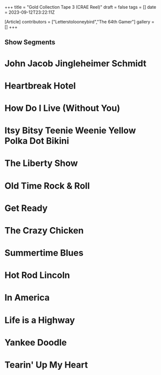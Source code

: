 +++
title = "Gold Collection Tape 3 (CRAE Reel)"
draft = false
tags = []
date = 2023-09-12T23:22:11Z

[Article]
contributors = ["Letterstolooneybird","The 64th Gamer"]
gallery = []
+++
## Show Segments ##

# John Jacob Jingleheimer Schmidt
# Heartbreak Hotel
# How Do I Live (Without You)
# Itsy Bitsy Teenie Weenie Yellow Polka Dot Bikini
# The Liberty Show
# Old Time Rock & Roll
# Get Ready
# The Crazy Chicken
# Summertime Blues
# Hot Rod Lincoln
# In America
# Life is a Highway
# Yankee Doodle
# Tearin' Up My Heart